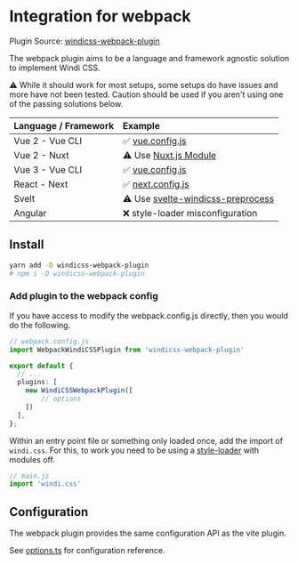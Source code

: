 # Integration for webpack

Plugin Source: [windicss-webpack-plugin](https://github.com/windicss/windicss-webpack-plugin)

The webpack plugin aims to be a language and framework agnostic solution to implement Windi CSS.

⚠️ While it should work for most setups, some setups do have issues and more have not been tested. Caution should be used if you aren't using one of the passing solutions below.

| Language / Framework |   Example |
| :-------- | :----- |
| Vue 2 - Vue CLI | ✅ [vue.config.js](https://github.com/windicss/windicss-webpack-plugin/blob/master/example/vue2/vue.config.js) |
| Vue 2 - Nuxt | ⚠️ Use [Nuxt.js Module](https://github.com/windicss/nuxt-windicss-module) |
| Vue 3 - Vue CLI | ✅ [vue.config.js](https://github.com/windicss/windicss-webpack-plugin/blob/master/example/vue3/vue.config.js) |
| React - Next | ✅ [next.config.js](https://github.com/windicss/windicss-webpack-plugin/blob/master/example/next/next.config.js) |
| Svelt | ⚠️ Use [svelte-windicss-preprocess](https://github.com/windicss/svelte-windicss-preprocess) |
| Angular | ❌ style-loader misconfiguration |

## Install

```bash
yarn add -D windicss-webpack-plugin 
# npm i -D windicss-webpack-plugin 
```

### Add plugin to the webpack config

If you have access to modify the webpack.config.js directly, then you would do the following.

```ts
// webpack.config.js
import WebpackWindiCSSPlugin from 'windicss-webpack-plugin'

export default {
  // ...
  plugins: [
    new WindiCSSWebpackPlugin([
        // options
    ])
  ],
};
```

Within an entry point file or something only loaded once, add the import of `windi.css`. For this, to work you need to be using a [style-loader](https://webpack.js.org/loaders/style-loader/#modules) with
modules off.

```ts
// main.js
import 'windi.css'
```

## Configuration

The webpack plugin provides the same configuration API as the vite plugin.

See [options.ts](https://github.com/windicss/vite-plugin-windicss/blob/main/packages/plugin-utils/src/options.ts) for configuration reference.
